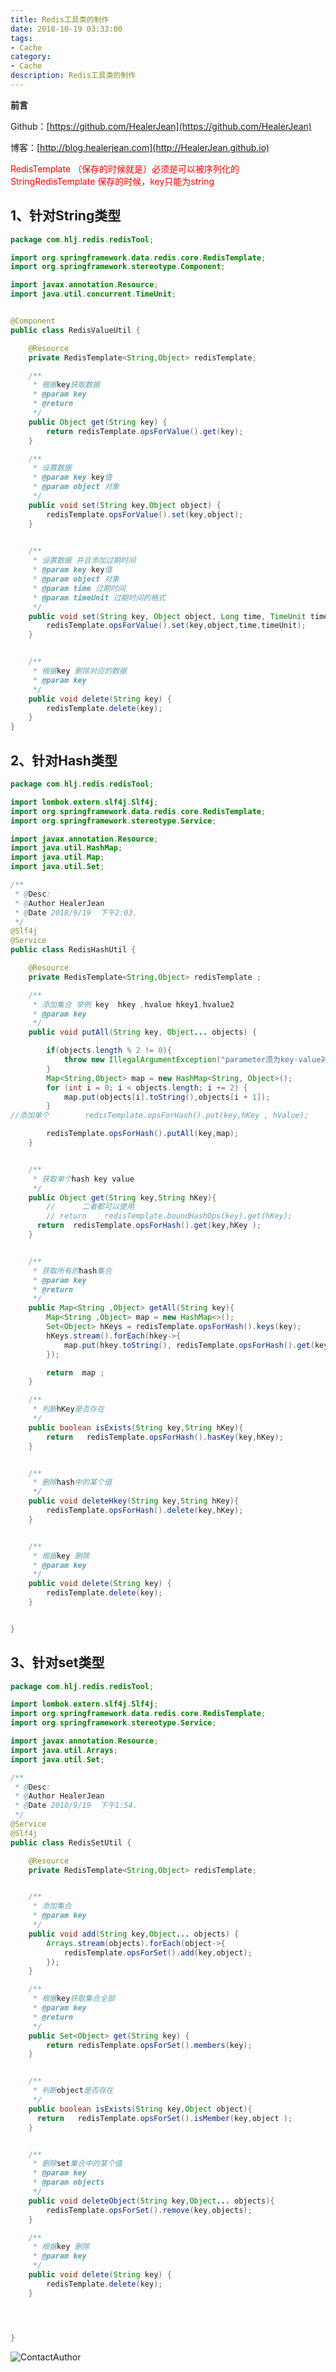 ```yaml
---
title: Redis工具类的制作
date: 2018-10-19 03:33:00
tags: 
- Cache
category: 
- Cache
description: Redis工具类的制作
---
```

**前言**     

 Github：[https://github.com/HealerJean](https://github.com/HealerJean)         

 博客：[http://blog.healerjean.com](http://HealerJean.github.io)           

<font color="red"> 
RedisTemplate  （保存的时候就是）必须是可以被序列化的
StringRedisTemplate 保存的时候，key只能为string
 </font>



## 1、针对String类型


```java
package com.hlj.redis.redisTool;

import org.springframework.data.redis.core.RedisTemplate;
import org.springframework.stereotype.Component;

import javax.annotation.Resource;
import java.util.concurrent.TimeUnit;


@Component
public class RedisValueUtil {

    @Resource
    private RedisTemplate<String,Object> redisTemplate;

    /**
     * 根据key获取数据
     * @param key
     * @return
     */
    public Object get(String key) {
        return redisTemplate.opsForValue().get(key);
    }

    /**
     * 设置数据
     * @param key key值
     * @param object 对象
     */
    public void set(String key,Object object) {
        redisTemplate.opsForValue().set(key,object);
    }

    
    /**
     * 设置数据 并且添加过期时间
     * @param key key值
     * @param object 对象
     * @param time 过期时间
     * @param timeUnit 过期时间的格式
     */
    public void set(String key, Object object, Long time, TimeUnit timeUnit) {
        redisTemplate.opsForValue().set(key,object,time,timeUnit);
    }


    /**
     * 根据key 删除对应的数据
     * @param key
     */
    public void delete(String key) {
        redisTemplate.delete(key);
    }
}


```


## 2、针对Hash类型


```java
package com.hlj.redis.redisTool;

import lombok.extern.slf4j.Slf4j;
import org.springframework.data.redis.core.RedisTemplate;
import org.springframework.stereotype.Service;

import javax.annotation.Resource;
import java.util.HashMap;
import java.util.Map;
import java.util.Set;

/**
 * @Desc:
 * @Author HealerJean
 * @Date 2018/9/19  下午2:03.
 */
@Slf4j
@Service
public class RedisHashUtil {

    @Resource
    private RedisTemplate<String,Object> redisTemplate ;

    /**
     * 添加集合 举例 key  hkey ,hvalue hkey1,hvalue2
     * @param key
     */
    public void putAll(String key, Object... objects) {

        if(objects.length % 2 != 0){
            throw new IllegalArgumentException("parameter须为key-value对应参数");
        }
        Map<String,Object> map = new HashMap<String, Object>();
        for (int i = 0; i < objects.length; i += 2) {
            map.put(objects[i].toString(),objects[i + 1]);
        }
//添加单个        redisTemplate.opsForHash().put(key,hKey , hValue);

        redisTemplate.opsForHash().putAll(key,map);
    }


    /**
     * 获取单个hash key value
     */
    public Object get(String key,String hKey){
        //      二者都可以使用
        // return    redisTemplate.boundHashOps(key).get(hKey);
      return  redisTemplate.opsForHash().get(key,hKey );
    }


    /**
     * 获取所有的hash集合
     * @param key
     * @return
     */
    public Map<String ,Object> getAll(String key){
        Map<String ,Object> map = new HashMap<>();
        Set<Object> hKeys = redisTemplate.opsForHash().keys(key);
        hKeys.stream().forEach(hkey->{
            map.put(hkey.toString(), redisTemplate.opsForHash().get(key,hkey ));
        });

        return  map ;
    }

    /**
     * 判断hKey是否存在
     */
    public boolean isExists(String key,String hKey){
        return   redisTemplate.opsForHash().hasKey(key,hKey);
    }


    /**
     * 删除hash中的某个值
     */
    public void deleteHkey(String key,String hKey){
        redisTemplate.opsForHash().delete(key,hKey);
    }


    /**
     * 根据key 删除
     * @param key
     */
    public void delete(String key) {
        redisTemplate.delete(key);
    }


}


```


## 3、针对set类型


```java
package com.hlj.redis.redisTool;

import lombok.extern.slf4j.Slf4j;
import org.springframework.data.redis.core.RedisTemplate;
import org.springframework.stereotype.Service;

import javax.annotation.Resource;
import java.util.Arrays;
import java.util.Set;

/**
 * @Desc:
 * @Author HealerJean
 * @Date 2018/9/19  下午1:54.
 */
@Service
@Slf4j
public class RedisSetUtil {

    @Resource
    private RedisTemplate<String,Object> redisTemplate;


    /**
     * 添加集合
     * @param key
     */
    public void add(String key,Object... objects) {
        Arrays.stream(objects).forEach(object->{
            redisTemplate.opsForSet().add(key,object);
        });
    }

    /**
     * 根据key获取集合全部
     * @param key
     * @return
     */
    public Set<Object> get(String key) {
        return redisTemplate.opsForSet().members(key);
    }


    /**
     * 判断object是否存在
     */
    public boolean isExists(String key,Object object){
      return   redisTemplate.opsForSet().isMember(key,object );
    }


    /**
     * 删除set集合中的某个值
     * @param key
     * @param objects
     */
    public void deleteObject(String key,Object... objects){
        redisTemplate.opsForSet().remove(key,objects);
    }

    /**
     * 根据key 删除
     * @param key
     */
    public void delete(String key) {
        redisTemplate.delete(key);
    }




}


```





![ContactAuthor](https://raw.githubusercontent.com/HealerJean/HealerJean.github.io/master/assets/img/artical_bottom.jpg)




<!-- Gitalk 评论 start  -->

<link rel="stylesheet" href="https://unpkg.com/gitalk/dist/gitalk.css">
<script src="https://unpkg.com/gitalk@latest/dist/gitalk.min.js"></script> 
<div id="gitalk-container"></div>    
 <script type="text/javascript">
    var gitalk = new Gitalk({
		clientID: `1d164cd85549874d0e3a`,
		clientSecret: `527c3d223d1e6608953e835b547061037d140355`,
		repo: `HealerJean.github.io`,
		owner: 'HealerJean',
		admin: ['HealerJean'],
		id: 'ibNwDvEqJQrFmRPM',
    });
    gitalk.render('gitalk-container');
</script> 

<!-- Gitalk end -->


